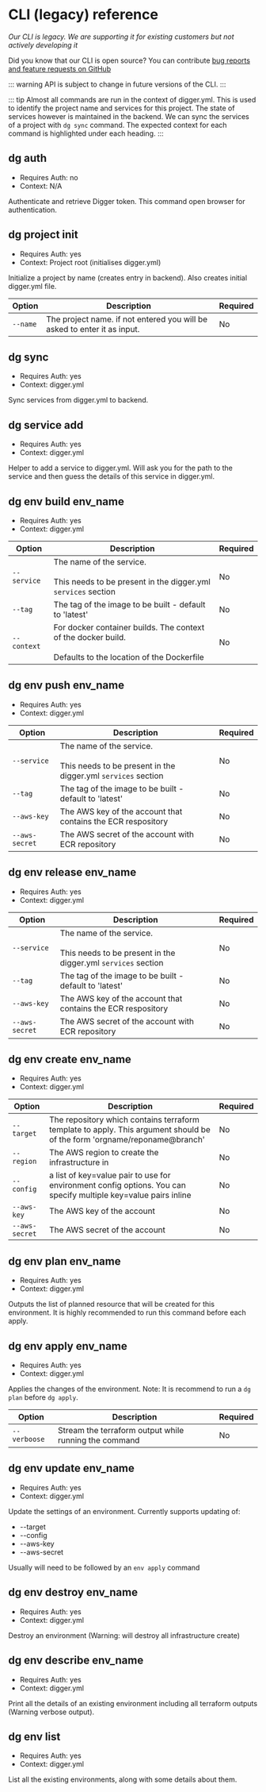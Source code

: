 # CLI (legacy) reference 

*Our CLI is legacy. We are supporting it for existing customers but not actively developing it*

Did you know that our CLI is open source? You can contribute [bug reports and feature requests on GitHub](https://github.com/diggerhq/cli)

::: warning
API is subject to change in future versions of the CLI.
:::

::: tip
Almost all commands are run in the context of digger.yml. This is used to identify the project name and services for this project. The state of services however is maintained in the backend. We can sync the services of a project with `dg sync` command. The expected context for each command is highlighted under each heading.
:::

## dg auth

- Requires Auth: no
- Context: N/A

Authenticate and retrieve Digger token. This command open browser for authentication.

## dg project init

- Requires Auth: yes
- Context: Project root (initialises digger.yml)

Initialize a project by name (creates entry in backend). Also creates initial digger.yml file.

| Option   | Description                                                              | Required |
| -------- | ------------------------------------------------------------------------ | -------- |
| `--name` | The project name. if not entered you will be asked to enter it as input. | No       |

## dg sync

- Requires Auth: yes
- Context: digger.yml

Sync services from digger.yml to backend.

## dg service add

- Requires Auth: yes
- Context: digger.yml

Helper to add a service to digger.yml. Will ask you for the path to the service and then guess the details of this service in digger.yml.

## dg env build env_name

- Requires Auth: yes
- Context: digger.yml

| Option      | Description                                                                                                      | Required |
| ----------- | ---------------------------------------------------------------------------------------------------------------- | -------- |
| `--service` | The name of the service. <br><br>This needs to be present in the digger.yml `services` section                   | No       |
| `--tag`     | The tag of the image to be built - default to 'latest'                                                           | No       |
| `--context` | For docker container builds. The context of the docker build.<br><br> Defaults to the location of the Dockerfile | No       |

## dg env push env_name

- Requires Auth: yes
- Context: digger.yml

| Option         | Description                                                                                    | Required |
| -------------- | ---------------------------------------------------------------------------------------------- | -------- |
| `--service`    | The name of the service. <br><br>This needs to be present in the digger.yml `services` section | No       |
| `--tag`        | The tag of the image to be built - default to 'latest'                                         | No       |
| `--aws-key`    | The AWS key of the account that contains the ECR respository                                   | No       |
| `--aws-secret` | The AWS secret of the account with ECR repository                                              | No       |

## dg env release env_name

- Requires Auth: yes
- Context: digger.yml

| Option         | Description                                                                                    | Required |
| -------------- | ---------------------------------------------------------------------------------------------- | -------- |
| `--service`    | The name of the service. <br><br>This needs to be present in the digger.yml `services` section | No       |
| `--tag`        | The tag of the image to be built - default to 'latest'                                         | No       |
| `--aws-key`    | The AWS key of the account that contains the ECR respository                                   | No       |
| `--aws-secret` | The AWS secret of the account with ECR repository                                              | No       |

## dg env create env_name

- Requires Auth: yes
- Context: digger.yml

| Option         | Description                                                                                                              | Required |
| -------------- | ------------------------------------------------------------------------------------------------------------------------ | -------- |
| `--target`     | The repository which contains terraform template to apply. This argument should be of the form 'orgname/reponame@branch' | No       |
| `--region`     | The AWS region to create the infrastructure in                                                                           | No       |
| `--config`     | a list of key=value pair to use for environment config options. You can specify multiple key=value pairs inline          | No       |
| `--aws-key`    | The AWS key of the account                                                                                               | No       |
| `--aws-secret` | The AWS secret of the account                                                                                            | No       |

## dg env plan env_name

- Requires Auth: yes
- Context: digger.yml

Outputs the list of planned resource that will be created for this environment. It is highly recommended to run this command before each apply.

## dg env apply env_name

- Requires Auth: yes
- Context: digger.yml

Applies the changes of the environment. Note: It is recommend to run a `dg plan` before `dg apply`.

| Option       | Description                                           | Required |
| ------------ | ----------------------------------------------------- | -------- |
| `--verboose` | Stream the terraform output while running the command | No       |

## dg env update env_name

- Requires Auth: yes
- Context: digger.yml

Update the settings of an environment. Currently supports updating of:

- --target
- --config
- --aws-key
- --aws-secret

Usually will need to be followed by an `env apply` command

## dg env destroy env_name

- Requires Auth: yes
- Context: digger.yml

Destroy an environment (Warning: will destroy all infrastructure create)

## dg env describe env_name

- Requires Auth: yes
- Context: digger.yml

Print all the details of an existing environment including all terraform outputs (Warning verbose output).

## dg env list

- Requires Auth: yes
- Context: digger.yml

List all the existing environments, along with some details about them.
